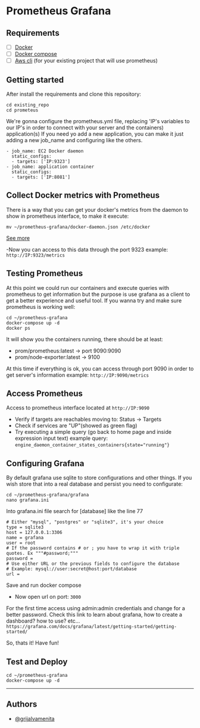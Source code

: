 # Prometheus Grafana

## Requirements

- [ ] [Docker](https://docs.docker.com/engine/install/)
- [ ] [Docker compose](https://docs.docker.com/compose/install/)
- [ ] [Aws cli](https://docs.aws.amazon.com/cli/latest/userguide/getting-started-install.html) (for your existing project that will use prometheus)

## Getting started

After install the requirements and clone this repository:
```
cd existing_repo
cd prometeus
```
We're gonna configure the prometheus.yml file, replacing 'IP's variables to our IP's in order to connect with your server and the containers) application(s)
If you need yo add a new application, you can make it just adding a new job_name and configuring like the others.
```
- job_name: EC2 Docker daemon
  static_configs:
  - targets: ['IP:9323']
- job_name: application container 
  static_configs:
  - targets: ['IP:8081']
```
## Collect Docker metrics with Prometheus
There is a way that you can get your docker's metrics from the daemon to show in prometheus interface, to make it execute:
```
mv ~/prometheus-grafana/docker-daemon.json /etc/docker
```
[See more](https://docs.docker.com/config/daemon/prometheus/)

-Now you can access to this data through the port 9323 
example: ```http://IP:9323/metrics```

## Testing Prometheus
At this point we could run our containers and execute queries with prometheus to get information but the purpose is use grafana as a client to get a better experience and useful tool. If you wanna try and make sure prometheus is working well:

```
cd ~/prometheus-grafana
docker-compose up -d
docker ps
```
It will show you the containers running, there should be at least:
- prom/prometheus:latest -> port 9090:9090
- prom/node-exporter:latest -> 9100

At this time if everything is ok, you can access through port 9090 in order to get server's information
example: ```http://IP:9090/metrics```

## Access Prometheus
Access to prometheus interface located at ```http://IP:9090```
 - Verify if targets are reachables moving to: Status -> Targets
 - Check if services are "UP"(showed as green flag)
 - Try executing a simple query (go back to home page and inside expression input text)
 example query: ```engine_daemon_container_states_containers{state="running"}```

## Configuring Grafana
By default grafana use sqlite to store configurations and other things. If you wish store that into a real database and persist you need to configurate:

```
cd ~/prometheus-grafana/grafana
nano grafana.ini 
```
Into grafana.ini file search for [database] like the line 77
```
# Either "mysql", "postgres" or "sqlite3", it's your choice
type = sqlite3
host = 127.0.0.1:3306
name = grafana
user = root
# If the password contains # or ; you have to wrap it with triple quotes. Ex """#password;"""
password =
# Use either URL or the previous fields to configure the database
# Example: mysql://user:secret@host:port/database
url =
```
Save and run docker compose

- Now open url on port: ```3000```

For the first time access using admin:admin credentials and change for a better password.
Check this link to learn about grafana, how to create a dashboard? how to use? etc... 
```https://grafana.com/docs/grafana/latest/getting-started/getting-started/```

So, thats it! Have fun! 
## Test and Deploy

```
cd ~/prometheus-grafana
docker-compose up -d
```

***



## Authors
- [@grijalvamenita](https://gitlab.com/grijalvamenita)


